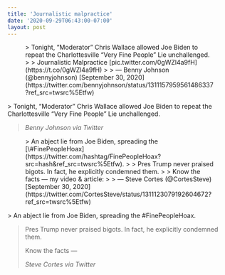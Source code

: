 ```yaml
---
title: 'Journalistic malpractice'
date: '2020-09-29T06:43:00-07:00'
layout: post
---
```


<figure class="wp-block-embed is-type-rich is-provider-twitter wp-block-embed-twitter"><div class="wp-block-embed__wrapper">> Tonight, “Moderator” Chris Wallace allowed Joe Biden to repeat the Charlottesville “Very Fine People” Lie unchallenged.  
>   
> Journalistic Malpractice [pic.twitter.com/0gWZl4a9fH](https://t.co/0gWZl4a9fH)
> 
> — Benny Johnson (@bennyjohnson) [September 30, 2020](https://twitter.com/bennyjohnson/status/1311157959561486337?ref_src=twsrc%5Etfw)

<script async="" charset="utf-8" src="https://platform.twitter.com/widgets.js"></script></div></figure>> Tonight, “Moderator” Chris Wallace allowed Joe Biden to repeat the Charlottesville “Very Fine People” Lie unchallenged.
> 
> <cite>Benny Johnson via Twitter</cite>

<figure class="wp-block-embed is-type-rich is-provider-twitter wp-block-embed-twitter"><div class="wp-block-embed__wrapper">> An abject lie from Joe Biden, spreading the [\#FinePeopleHoax](https://twitter.com/hashtag/FinePeopleHoax?src=hash&ref_src=twsrc%5Etfw).  
>   
> Pres Trump never praised bigots. In fact, he explicitly condemned them.   
>   
> Know the facts — my video &amp; article:<https://t.co/oiA5hY1TKv> <https://t.co/LNFIrDd5uZ>
> 
> — Steve Cortes (@CortesSteve) [September 30, 2020](https://twitter.com/CortesSteve/status/1311123079192604672?ref_src=twsrc%5Etfw)

<script async="" charset="utf-8" src="https://platform.twitter.com/widgets.js"></script></div></figure>> An abject lie from Joe Biden, spreading the #FinePeopleHoax.
> 
> Pres Trump never praised bigots. In fact, he explicitly condemned them.
> 
> Know the facts —
> 
> <cite>Steve Cortes via Twitter</cite>